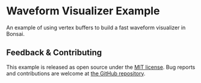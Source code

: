 # Waveform Visualizer Example

An example of using vertex buffers to build a fast waveform visualizer in Bonsai.

## Feedback & Contributing

This example is released as open source under the [MIT license](https://licenses.nuget.org/MIT). Bug reports and contributions are welcome at [the GitHub repository](https://github.com/bonsai-rx/bonsai-examples).